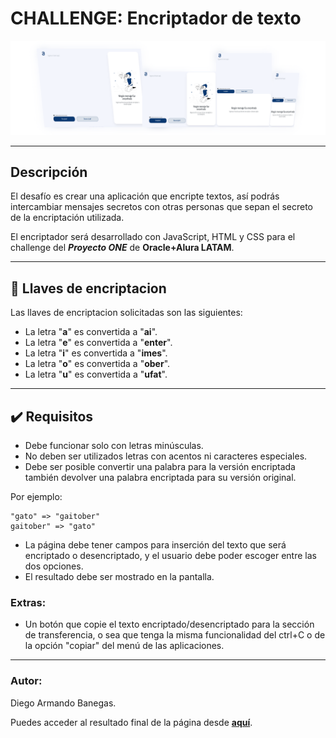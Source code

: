 # CHALLENGE: Encriptador de texto

<div style="text-align:center;"><img src="img/vistaprevia.png" style="width:800px;"></div>

---

## Descripción

El desafío es crear una aplicación que encripte textos, así podrás intercambiar mensajes secretos con otras personas que sepan el secreto de la encriptación utilizada.

El encriptador será desarrollado con JavaScript, HTML y CSS para el challenge del **_Proyecto ONE_** de **Oracle+Alura LATAM**.

---

## 🔑 Llaves de encriptacion

Las llaves de encriptacion solicitadas son las siguientes:

- La letra "**a**" es convertida a "**ai**".
- La letra "**e**" es convertida a "**enter**".
- La letra "**i**" es convertida a "**imes**".
- La letra "**o**" es convertida a "**ober**".
- La letra "**u**" es convertida a "**ufat**".

---

## ✔️ Requisitos

- Debe funcionar solo con letras minúsculas.
- No deben ser utilizados letras con acentos ni caracteres especiales.
- Debe ser posible convertir una palabra para la versión encriptada también devolver una palabra encriptada para su versión original.

Por ejemplo:
```
"gato" => "gaitober"
gaitober" => "gato"
```

- La página debe tener campos para inserción del texto que será encriptado o desencriptado, y el usuario debe poder escoger entre las dos opciones.
- El resultado debe ser mostrado en la pantalla.

### Extras:

- Un botón que copie el texto encriptado/desencriptado para la sección de transferencia, o sea que tenga la misma funcionalidad del ctrl+C o de la opción "copiar" del menú de las aplicaciones.

---

### Autor:
Diego Armando Banegas.

Puedes acceder al resultado final de la página desde <a href="https://diegoabanegas.github.io/portfolio/" target="_blank">**aquí**</b></a>.
